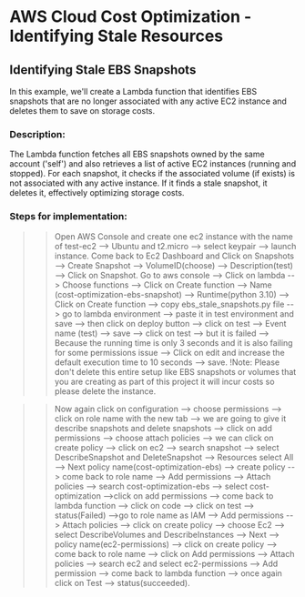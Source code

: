 # AWS Cloud Cost Optimization - Identifying Stale Resources

## Identifying Stale EBS Snapshots

In this example, we'll create a Lambda function that identifies EBS snapshots that are no longer associated with any active EC2 instance and deletes them to save on storage costs.

### Description:

The Lambda function fetches all EBS snapshots owned by the same account ('self') and also retrieves a list of active EC2 instances (running and stopped). For each snapshot, it checks if the associated volume (if exists) is not associated with any active instance. If it finds a stale snapshot, it deletes it, effectively optimizing storage costs.

### Steps for implementation:
>> Open AWS Console and create one ec2 instance with the name of test-ec2 --> Ubuntu and t2.micro --> select       keypair --> launch instance.
>> Come back to Ec2 Dashboard and Click on Snapshots --> Create Snapshot --> VolumeID(choose) --> Description(test) --> Click on Snapshot.
>> Go to aws console --> Click on lambda --> Choose functions --> Click on Create function --> Name (cost-optimization-ebs-snapshot) --> Runtime(python 3.10) --> Click on Create function --> copy ebs_stale_snapshots.py file --> go to lambda environment --> paste it in test environment and save --> then click on deploy button --> click on test --> Event name (test) --> save --> click on test --> but it is failed --> Because the running time is only 3 seconds and it is also failing for some permissions issue --> Click on edit and increase the default execution time to 10 seconds --> save.
!Note: Please don't delete this entire setup like EBS snapshots or volumes that you are creating as part of this project it will incur costs so please delete the instance.

>> Now again click on configuration --> choose permissions --> click on role name with the new tab --> we are going to give it describe snapshots and delete snapshots --> click on add permissions --> choose attach policies --> we can click on create policy --> click on ec2 --> search snapshot --> select DescribeSnapshot and DeleteSnapshot --> Resources select All --> Next policy name(cost-optimization-ebs) --> create policy --> come back to role name --> Add permissions --> Attach policies --> search cost-optimization-ebs --> select cost-optimization -->click on add permissions --> come back to lambda function --> click on code --> click on test --> status(Failed) -->go to role name as IAM --> Add permissions --> Attach policies --> click on create policy --> choose Ec2 --> select DescribeVolumes and DescribeInstances --> Next --> policy name(ec2-permissions) --> click on create policy --> come back to role name --> click on Add permissions --> Attach policies --> search ec2 and select ec2-permissions --> Add permission --> come back to lambda function --> once again click on Test --> status(succeeded).




